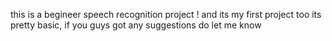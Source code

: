 this is a begineer speech recognition project !
and its my first project too 
its pretty basic, if you guys got any suggestions do let me know 
